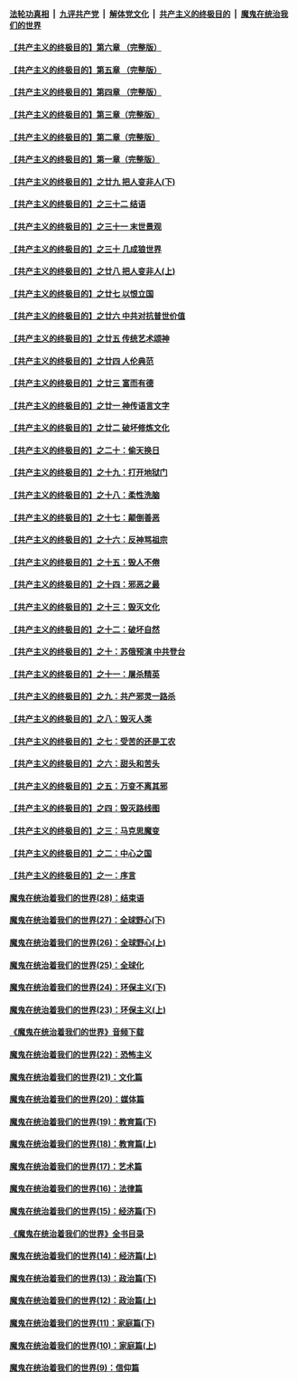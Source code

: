 ####  [法轮功真相](../../../../basic/blob/master/README.md?t=06071431) &nbsp;|&nbsp; [九评共产党](../../../../9ping.md/blob/master/README.md?t=06071431) &nbsp;|&nbsp; [解体党文化](../../../../jtdwh.md/blob/master/README.md?t=06071431)  &nbsp;|&nbsp; [共产主义的终极目的](../../../../gczydzjmd.md/blob/master/README.md?t=06071431) &nbsp;|&nbsp; [魔鬼在统治我们的世界](../../../../mgztzwmdsj.md/blob/master/README.md?t=06071431) 

#### [【共产主义的终极目的】第六章 （完整版）](../pages/nsc422/n11428913.md?t=06071431) 

#### [【共产主义的终极目的】第五章 （完整版）](../pages/nsc422/n11428912.md?t=06071431) 

#### [【共产主义的终极目的】第四章 （完整版）](../pages/nsc422/n11428907.md?t=06071431) 

#### [【共产主义的终极目的】第三章（完整版）](../pages/nsc422/n11428848.md?t=06071431) 

#### [【共产主义的终极目的】第二章（完整版）](../pages/nsc422/n11428831.md?t=06071431) 

#### [【共产主义的终极目的】第一章（完整版）](../pages/nsc422/n11417651.md?t=06071431) 

#### [【共产主义的终极目的】之廿九 把人变非人(下)](../pages/nsc422/n11344140.md?t=06071431) 

#### [【共产主义的终极目的】之三十二 结语](../pages/nsc422/n11360535.md?t=06071431) 

#### [【共产主义的终极目的】之三十一 末世景观](../pages/nsc422/n11351129.md?t=06071431) 

#### [【共产主义的终极目的】之三十 几成狼世界](../pages/nsc422/n11348280.md?t=06071431) 

#### [【共产主义的终极目的】之廿八 把人变非人(上)](../pages/nsc422/n11340492.md?t=06071431) 

#### [【共产主义的终极目的】之廿七 以恨立国](../pages/nsc422/n11336944.md?t=06071431) 

#### [【共产主义的终极目的】之廿六 中共对抗普世价值](../pages/nsc422/n11324785.md?t=06071431) 

#### [【共产主义的终极目的】之廿五 传统艺术颂神](../pages/nsc422/n11296396.md?t=06071431) 

#### [【共产主义的终极目的】之廿四 人伦典范](../pages/nsc422/n11296397.md?t=06071431) 

#### [【共产主义的终极目的】之廿三 富而有德](../pages/nsc422/n11283598.md?t=06071431) 

#### [【共产主义的终极目的】之廿一 神传语言文字](../pages/nsc422/n11263265.md?t=06071431) 

#### [【共产主义的终极目的】之廿二 破坏修炼文化](../pages/nsc422/n11245728.md?t=06071431) 

#### [【共产主义的终极目的】之二十：偷天换日](../pages/nsc422/n11238846.md?t=06071431) 

#### [【共产主义的终极目的】之十九：打开地狱门](../pages/nsc422/n11206376.md?t=06071431) 

#### [【共产主义的终极目的】之十八：柔性洗脑](../pages/nsc422/n11199994.md?t=06071431) 

#### [【共产主义的终极目的】之十七：颠倒善恶](../pages/nsc422/n11179782.md?t=06071431) 

#### [【共产主义的终极目的】之十六：反神骂祖宗](../pages/nsc422/n11166798.md?t=06071431) 

#### [【共产主义的终极目的】之十五：毁人不倦](../pages/nsc422/n11166792.md?t=06071431) 

#### [【共产主义的终极目的】之十四：邪恶之最](../pages/nsc422/n11150249.md?t=06071431) 

#### [【共产主义的终极目的】之十三：毁灭文化](../pages/nsc422/n11135227.md?t=06071431) 

#### [【共产主义的终极目的】之十二：破坏自然](../pages/nsc422/n11135214.md?t=06071431) 

#### [【共产主义的终极目的】之十：苏俄预演 中共登台](../pages/nsc422/n11118424.md?t=06071431) 

#### [【共产主义的终极目的】之十一：屠杀精英](../pages/nsc422/n11118442.md?t=06071431) 

#### [【共产主义的终极目的】之九：共产邪灵一路杀](../pages/nsc422/n11114139.md?t=06071431) 

#### [【共产主义的终极目的】之八：毁灭人类](../pages/nsc422/n11108503.md?t=06071431) 

#### [【共产主义的终极目的】之七：受苦的还是工农](../pages/nsc422/n11101809.md?t=06071431) 

#### [【共产主义的终极目的】之六：甜头和苦头](../pages/nsc422/n11096971.md?t=06071431) 

#### [【共产主义的终极目的】之五：万变不离其邪](../pages/nsc422/n11091285.md?t=06071431) 

#### [【共产主义的终极目的】之四：毁灭路线图](../pages/nsc422/n11086284.md?t=06071431) 

#### [【共产主义的终极目的】之三：马克思魔变](../pages/nsc422/n11061941.md?t=06071431) 

#### [【共产主义的终极目的】之二：中心之国](../pages/nsc422/n11047728.md?t=06071431) 

#### [【共产主义的终极目的】之一：序言](../pages/nsc422/n11086077.md?t=06071431) 

#### [魔鬼在统治着我们的世界(28)：结束语](../pages/nsc422/n10936246.md?t=06071431) 

#### [魔鬼在统治着我们的世界(27)：全球野心(下)](../pages/nsc422/n10928319.md?t=06071431) 

#### [魔鬼在统治着我们的世界(26)：全球野心(上)](../pages/nsc422/n10900318.md?t=06071431) 

#### [魔鬼在统治着我们的世界(25)：全球化](../pages/nsc422/n10788205.md?t=06071431) 

#### [魔鬼在统治着我们的世界(24)：环保主义(下)](../pages/nsc422/n10695307.md?t=06071431) 

#### [魔鬼在统治着我们的世界(23)：环保主义(上)](../pages/nsc422/n10688613.md?t=06071431) 

#### [《魔鬼在统治着我们的世界》音频下载](../pages/nsc422/n10635553.md?t=06071431) 

#### [魔鬼在统治着我们的世界(22)：恐怖主义](../pages/nsc422/n10614727.md?t=06071431) 

#### [魔鬼在统治着我们的世界(21)：文化篇](../pages/nsc422/n10597706.md?t=06071431) 

#### [魔鬼在统治着我们的世界(20)：媒体篇](../pages/nsc422/n10586579.md?t=06071431) 

#### [魔鬼在统治着我们的世界(19)：教育篇(下)](../pages/nsc422/n10564808.md?t=06071431) 

#### [魔鬼在统治着我们的世界(18)：教育篇(上)](../pages/nsc422/n10526970.md?t=06071431) 

#### [魔鬼在统治着我们的世界(17)：艺术篇](../pages/nsc422/n10499093.md?t=06071431) 

#### [魔鬼在统治着我们的世界(16)：法律篇](../pages/nsc422/n10485969.md?t=06071431) 

#### [魔鬼在统治着我们的世界(15)：经济篇(下)](../pages/nsc422/n10469975.md?t=06071431) 

#### [《魔鬼在统治着我们的世界》全书目录](../pages/nsc422/n10464261.md?t=06071431) 

#### [魔鬼在统治着我们的世界(14)：经济篇(上)](../pages/nsc422/n10457370.md?t=06071431) 

#### [魔鬼在统治着我们的世界(13)：政治篇(下)](../pages/nsc422/n10448270.md?t=06071431) 

#### [魔鬼在统治着我们的世界(12)：政治篇(上)](../pages/nsc422/n10444576.md?t=06071431) 

#### [魔鬼在统治着我们的世界(11)：家庭篇(下)](../pages/nsc422/n10440961.md?t=06071431) 

#### [魔鬼在统治着我们的世界(10)：家庭篇(上)](../pages/nsc422/n10435448.md?t=06071431) 

#### [魔鬼在统治着我们的世界(9)：信仰篇](../pages/nsc422/n10432159.md?t=06071431) 

